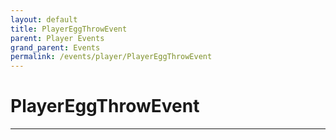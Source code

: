 ```yaml
---
layout: default
title: PlayerEggThrowEvent
parent: Player Events
grand_parent: Events
permalink: /events/player/PlayerEggThrowEvent
---
```


# PlayerEggThrowEvent

---
